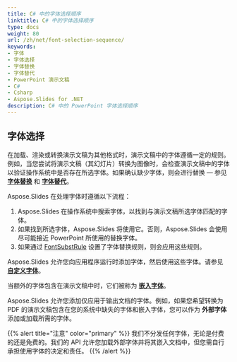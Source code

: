 ```yaml
---
title: C# 中的字体选择顺序
linktitle: C# 中的字体选择顺序
type: docs
weight: 80
url: /zh/net/font-selection-sequence/
keywords:
- 字体
- 字体选择
- 字体替换
- 字体替代
- PowerPoint 演示文稿
- C#
- Csharp
- Aspose.Slides for .NET
description: C# 中的 PowerPoint 字体选择顺序
---
```


## 字体选择

在加载、渲染或转换演示文稿为其他格式时，演示文稿中的字体遵循一定的规则。例如，当您尝试将演示文稿（其幻灯片）转换为图像时，会检查演示文稿中的字体以验证操作系统中是否存在所选字体。如果确认缺少字体，则会进行替换 — 参见 [**字体替换**](https://docs.aspose.com/slides/net/font-replacement/) 和 [**字体替代**](https://docs.aspose.com/slides/net/font-substitution/)。

Aspose.Slides 在处理字体时遵循以下流程：

1. Aspose.Slides 在操作系统中搜索字体，以找到与演示文稿所选字体匹配的字体。
2. 如果找到所选字体，Aspose.Slides 将使用它。否则，Aspose.Slides 会使用尽可能接近 PowerPoint 所使用的替换字体。
3. 如果通过 [FontSubstRule](https://reference.aspose.com/slides/net/aspose.slides/fontsubstrule/) 设置了字体替换规则，则会应用这些规则。

Aspose.Slides 允许您向应用程序运行时添加字体，然后使用这些字体。请参见 [**自定义字体**](https://docs.aspose.com/slides/net/custom-font/)。

当额外的字体包含在演示文稿中时，它们被称为 [**嵌入字体**](https://docs.aspose.com/slides/net/embedded-font/)。

Aspose.Slides 允许您添加仅应用于输出文档的字体。例如，如果您希望转换为 PDF 的演示文稿包含在您的系统中缺失的字体和嵌入字体，您可以作为 **外部字体** 添加或加载所需的字体。

{{% alert title="注意" color="primary" %}} 
我们不分发任何字体，无论是付费的还是免费的。我们的 API 允许您加载外部字体并将其嵌入文档中，但您需自行承担使用字体的决定和责任。
{{% /alert %}}